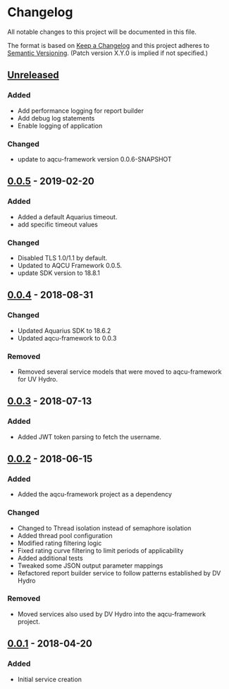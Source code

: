 # Changelog
All notable changes to this project will be documented in this file.

The format is based on [Keep a Changelog](http://keepachangelog.com/en/1.0.0/)
and this project adheres to [Semantic Versioning](http://semver.org/spec/v2.0.0.html). (Patch version X.Y.0 is implied if not specified.)

## [Unreleased]
### Added
- Add performance logging for report builder
- Add debug log statements
- Enable logging of application

### Changed
- update to aqcu-framework version 0.0.6-SNAPSHOT

## [0.0.5] - 2019-02-20
### Added
- Added a default Aquarius timeout. 
- add specific timeout values

### Changed
- Disabled TLS 1.0/1.1 by default. 
- Updated to AQCU Framework 0.0.5.
- update SDK version to 18.8.1 


## [0.0.4] - 2018-08-31
### Changed
- Updated Aquarius SDK to 18.6.2
- Updated aqcu-framework to 0.0.3

### Removed
- Removed several service models that were moved to aqcu-framework for UV Hydro.

## [0.0.3] - 2018-07-13
### Added
- Added JWT token parsing to fetch the username.


## [0.0.2] - 2018-06-15
### Added
- Added the aqcu-framework project as a dependency

### Changed
- Changed to Thread isolation instead of semaphore isolation
- Added thread pool configuration
- Modified rating filtering logic
- Fixed rating curve filtering to limit periods of applicability
- Added additional tests
- Tweaked some JSON output parameter mappings
- Refactored report builder service to follow patterns established by DV Hydro

### Removed
- Moved services also used by DV Hydro into the aqcu-framework project.


## [0.0.1] - 2018-04-20
### Added
- Initial service creation

[Unreleased]: https://github.com/USGS-CIDA/aqcu-tss-report/compare/aqcu-tss-report-0.0.5...master
[0.0.5]: https://github.com/USGS-CIDA/aqcu-tss-report/compare/aqcu-tss-report-0.0.4...aqcu-tss-report-0.0.5
[0.0.4]: https://github.com/USGS-CIDA/aqcu-tss-report/compare/aqcu-tss-report-0.0.3...aqcu-tss-report-0.0.4
[0.0.3]: https://github.com/USGS-CIDA/aqcu-tss-report/compare/aqcu-tss-report-0.0.2...aqcu-tss-report-0.0.3
[0.0.2]: https://github.com/USGS-CIDA/aqcu-tss-report/compare/aqcu-tss-report-0.0.1...aqcu-tss-report-0.0.2
[0.0.1]: https://github.com/USGS-CIDA/aqcu-tss-report/tree/aqcu-tss-report-0.0.1